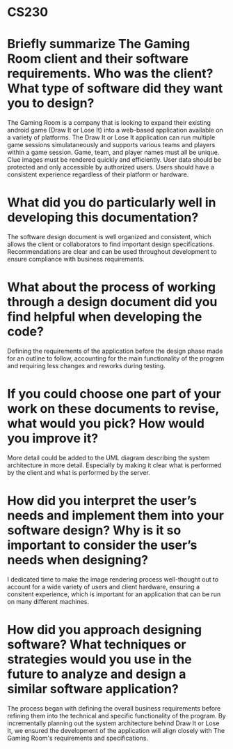 # CS230

# Briefly summarize The Gaming Room client and their software requirements. Who was the client? What type of software did they want you to design?

The Gaming Room is a company that is looking to expand their existing android game (Draw It or Lose It) into a web-based application available on a variety of platforms. The Draw It or Lose It application can run multiple game sessions simulataneously and supports various teams and players within a game session. Game, team, and player names must all be unique. Clue images must be rendered quickly and efficiently. User data should be protected and only accessible by authorized users. Users should have a consistent experience regardless of their platform or hardware.

# What did you do particularly well in developing this documentation?

The software design document is well organized and consistent, which allows the client or collaborators to find important design specifications. Recommendations are clear and can be used throughout development to ensure compliance with business requirements.

# What about the process of working through a design document did you find helpful when developing the code?

Defining the requirements of the application before the design phase made for an outline to follow, accounting for the main functionality of the program and requiring less changes and reworks during testing.

# If you could choose one part of your work on these documents to revise, what would you pick? How would you improve it?

More detail could be added to the UML diagram describing the system architecture in more detail. Especially by making it clear what is performed by the client and what is performed by the server.

# How did you interpret the user’s needs and implement them into your software design? Why is it so important to consider the user’s needs when designing?

I dedicated time to make the image rendering process well-thought out to account for a wide variety of users and client hardware, ensuring a consitent experience, which is important for an application that can be run on many different machines.

# How did you approach designing software? What techniques or strategies would you use in the future to analyze and design a similar software application?

The process began with defining the overall business requirements before refining them into the technical and specific functionality of the program. By incrementally planning out the system architecture behind Draw It or Lose It, we ensured the development of the application will align closely with The Gaming Room's requirements and specifications.
